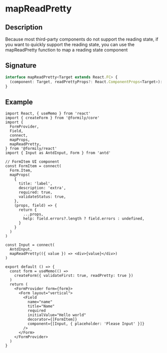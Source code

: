 # mapReadPretty

## Description

Because most third-party components do not support the reading state, if you want to quickly support the reading state, you can use the mapReadPretty function to map a reading state component

## Signature

```ts
interface mapReadPretty<Target extends React.FC> {
  (component: Target, readPrettyProps?: React.ComponentProps<Target>): React.FC
}
```

## Example

```tsx
import React, { useMemo } from 'react'
import { createForm } from '@formily/core'
import {
  FormProvider,
  Field,
  connect,
  mapProps,
  mapReadPretty,
} from '@formily/react'
import { Input as AntdInput, Form } from 'antd'

// FormItem UI component
const FormItem = connect(
  Form.Item,
  mapProps(
    {
      title: 'label',
      description: 'extra',
      required: true,
      validateStatus: true,
    },
    (props, field) => {
      return {
        ...props,
        help: field.errors?.length ? field.errors : undefined,
      }
    }
  )
)

const Input = connect(
  AntdInput,
  mapReadPretty(({ value }) => <div>{value}</div>)
)

export default () => {
  const form = useMemo(() =>
    createForm({ validateFirst: true, readPretty: true })
  )
  return (
    <FormProvider form={form}>
      <Form layout="vertical">
        <Field
          name="name"
          title="Name"
          required
          initialValue="Hello world"
          decorator={[FormItem]}
          component={[Input, { placeholder: 'Please Input' }]}
        />
      </Form>
    </FormProvider>
  )
}
```
